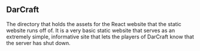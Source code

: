 ## DarCraft

The directory that holds the assets for the React website that the static website runs off of. It is a very basic static website that serves as an extremely simple, informative site that lets the players of DarCraft know that the server has shut down.